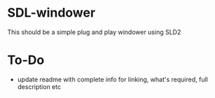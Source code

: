 # SDL-windower
This should be a simple plug and play windower using SLD2

# To-Do
- update readme with complete info for linking, what's required, full description etc
